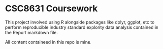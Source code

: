 # CSC8631 Coursework

This project involved using R alongside packages like dplyr, ggplot, etc to perform reproducible industry standard explority data analysis contained in the Report markdown file. 

All content containeed in this repo is mine.
